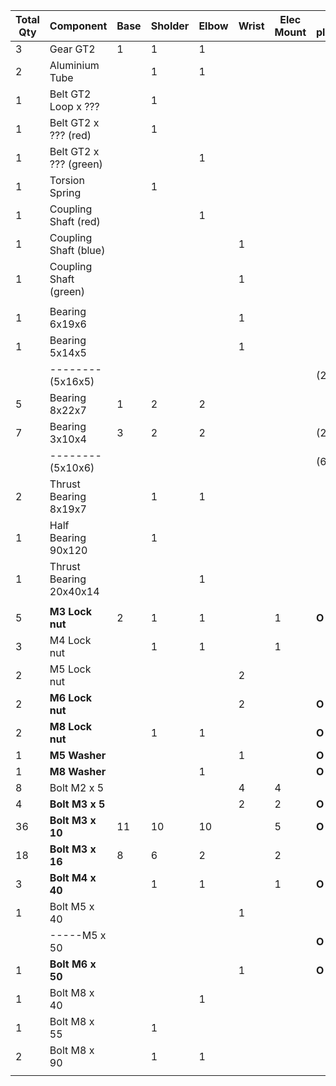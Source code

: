 


| Total Qty  | Component | Base | Sholder | Elbow | Wrist | Elec Mount |In place|
|------------|-----------|------|---------|-------|------ | -----------|--------|
| 3          | Gear GT2 | 1 | 1 | 1 |  |  |  |
| 2          | Aluminium Tube |  | 1 | 1 |  |  |  |
| 1          | Belt GT2 Loop x ??? |  | 1 |  |  |  |  |
| 1          | Belt GT2 x ??? (red) |  | 1 |  |  |  |  |
| 1          | Belt GT2 x ??? (green) |  |  | 1 |  |  |  |
| 1          | Torsion Spring |  | 1 |  |  |  |  |
| 1          | Coupling Shaft (red) |  |  | 1 |  |  |  |
| 1          | Coupling Shaft (blue) |  |  |  | 1 |  |  |
| 1          | Coupling Shaft (green) |  |  |  | 1 |  |  |
|  |  |  |  |  |  |  |  |
| 1          | Bearing 6x19x6 |  |  |  | 1 |  |  |
| 1          | Bearing 5x14x5 |  |  |  | 1 |  |  |
|            |--------(5x16x5)|  |  |  |   |  | (2)|           
| 5          | Bearing 8x22x7 | 1 | 2 | 2 |  |  |  |
| 7          | Bearing 3x10x4 | 3 | 2 | 2 |  |  |(2)|
|            |--------(5x10x6)|  |  |  |   |  | (6)|   
| 2          | Thrust Bearing 8x19x7 |  | 1 | 1 |  |  |  |
| 1          | Half Bearing 90x120 |  | 1 |  |  |  |  |
| 1          | Thrust Bearing 20x40x14 |  |  | 1 |  |  |  |
|  |  |  |  |  |  |  |  |
| 5          | <strong>M3 Lock nut</strong> | 2 | 1 | 1 |  | 1 |<strong>O</strong>|
| 3          | M4 Lock nut |  | 1 | 1 |  | 1 |  |
| 2          | M5 Lock nut |  |  |  | 2 |  |  |
| 2          | <strong>M6 Lock nut</strong> |  |  |  | 2 |  |<strong>O</strong>|
| 2          | <strong>M8 Lock nut</strong> |  | 1 | 1 |  |  |<strong>O</strong>|
| 1          | <strong>M5 Washer</strong> |  |  |  | 1 |  |<strong>O</strong>|
| 1          | <strong>M8 Washer</strong> |  |  | 1 |  |  |<strong>O</strong>|
| 8          | Bolt M2 x 5 |  |  |  | 4 | 4 |  |
| 4          | <strong>Bolt M3 x 5</strong> |  |  |  | 2 | 2 |<strong>O</strong>|
| 36         | <strong>Bolt M3 x 10</strong> | 11 | 10 | 10 |  | 5 |<strong>O</strong>|
| 18         | <strong>Bolt M3 x 16</strong> | 8 | 6 | 2 |  | 2 |  |
| 3          | <strong>Bolt M4 x 40</strong> |  | 1 | 1 |  | 1 |<strong>O</strong>|
| 1          | Bolt M5 x 40 |  |  |  | 1 |  |  |
|            |-----M5 x 50 |  |  |  |   |  |<strong>O</strong>|   
| 1          | <strong>Bolt M6 x 50</strong> |  |  |  | 1 |  |<strong>O</strong>|
| 1          | Bolt M8 x 40 |  |  | 1 |  |  |  |
| 1          | Bolt M8 x 55 |  | 1 |  |  |  |  |
| 2          | Bolt M8 x 90 |  | 1 | 1 |  |  |  |
|  |  |  |  |  |  |  |  |
